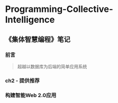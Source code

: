 # Programming-Collective-Intelligence
## 《集体智慧编程》笔记
### 前言
> 超越以数据库为后端的简单应用系统
### ch2 - 提供推荐

### 构建智能Web 2.0应用
